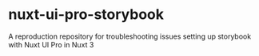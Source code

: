 # nuxt-ui-pro-storybook
A reproduction repository for troubleshooting issues setting up storybook with Nuxt UI Pro in Nuxt 3
